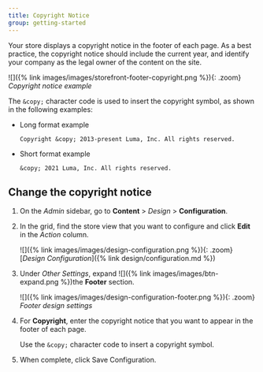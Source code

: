 ```yaml
---
title: Copyright Notice
group: getting-started
---
```


Your store displays a copyright notice in the footer of each page. As a best practice, the copyright notice should include the current year, and identify your company as the legal owner of the content on the site.

![]({% link images/images/storefront-footer-copyright.png %}){: .zoom}
_Copyright notice example_

The `&copy;` character code is used to insert the copyright symbol, as shown in the following examples:

- Long format example

   `Copyright &copy; 2013-present Luma, Inc. All rights reserved.`

- Short format example

   `&copy; 2021 Luma, Inc. All rights reserved.`

## Change the copyright notice

1. On the _Admin_ sidebar, go to **Content** > _Design_ > **Configuration**.

1. In the grid, find the store view that you want to configure and click **Edit** in the _Action_ column.

   ![]({% link images/images/design-configuration.png %}){: .zoom}
   [_Design Configuration_]({% link design/configuration.md %})

1. Under _Other Settings_, expand ![]({% link images/images/btn-expand.png %})the **Footer** section.

      ![]({% link images/images/design-configuration-footer.png %}){: .zoom}
      _Footer design settings_

1. For **Copyright**, enter the copyright notice that you want to appear in the footer of each page.

   Use the `&copy;` character code to insert a copyright symbol.

1. When complete, click <span class="btn">Save Configuration</span>.
